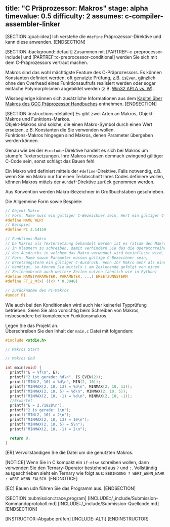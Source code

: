 title: "C Präprozessor: Makros"
stage: alpha
timevalue: 0.5
difficulty: 2
assumes: c-compiler-assembler-linker
---
[SECTION::goal::idea]
Ich verstehe die `#define` Präprozessor-Direktive und kann diese anwenden.
[ENDSECTION]

[SECTION::background::default]
Zusammen mit [PARTREF::c-preprocessor-include] und [PARTREF::c-preprocessor-conditional] werden Sie
sich mit dem C-Präprozessors vertraut machen.

Makros sind das wohl mächtigste Feature des C-Präprozessors.
Es können Konstanten definiert werden, oft genutzte Prüfung, z.B. `isEven`, gänzlich ohne
den Overhead eines Funktionsaufrufs realisiert werden oder sogar einfache Polymorphismen abgebildet
werden
(z.B. [Win32 API A vs. W](https://medium.com/@boutnaru/windows-win32-api-working-with-strings-d2a2dabb85c8)).

Wissbegierige können sich zusätzliche Informationen aus dem
[Kapitel über Makros des GCC Präprozessor Handbuches](https://gcc.gnu.org/onlinedocs/cpp/Macros.html)
entnehmen.
[ENDSECTION]

[SECTION::instructions::detailed]
Es gibt zwei Arten an Makros, Objekt-Makros und Funktions-Markos.  
Objekt-Makros sind solche, die einen Makro-Symbol durch einen Wert ersetzen, z.B. Konstanten die
Sie verwenden wollen.  
Funktions-Makros hingegen sind Makros, denen Parameter übergeben werden können.

Genau wie bei der `#include`-Direktive handelt es sich bei Makros um stumpfe Textersetzungen.
Ihre Makros müssen demnach zwingend gültiger C-Code sein, sonst schlägt das Bauen fehl.

Ein Makro wird definiert mittels der `#define`-Direktive.
Falls notwendig, z.B. wenn Sie ein Makro nur für einen Teilabschnitt Ihres
Codes definiere wollen, können Makros mittels der `#undef`-Direktive zurück
genommen werden.

Aus Konvention werden Makro-Bezeichner in Großbuchstaben geschrieben.

Die Allgemeine Form sowie Bespiele:
```c
// Objekt Makro
// Form: Name muss ein gültiger C-Bezeichner sein, Wert ein gültiger C-Wert
#define NAME WERT
// Beispiel
#define PI 3.14159

// Funktions-Makro
// Da Makros als Textersetzung behandelt werden ist es ratsam den Makroterm
// in Klammern zu schreiben, damit verhindern Sie das die Operatorreihenfolge
// des Ausdrucks in welchem das Makro verwendet wird beeinflusst wird.
// Form: Name sowie Parameter müssen gültige C-Bezeichner sein,
// Ersetzungsterm ein gültiger C-Ausdruck. Wenn Ihr Makro mehr als eine Zeile
// benötigt, so können Sie mittels \ am Zeilenende gefolgt von einem
// Zeilenumbruch auch weitere Zeilen nutzen (ähnlich wie in Python)
#define NAME(PARAMETER, PARAMETER, ...) ERSETZUNGSTERM
#define FT_2_M(x) ((x) * 0.3048)

// Zurücknahme des PI-Makros
#undef PI
```

Wie auch bei den Konditionalen wird auch hier keinerlei Typprüfung betrieben.
Seien Sie also vorsichtig beim Schreiben von Makros, insbesondere bei komplexeren Funktionsmakros.

Legen Sie das Projekt an.  
Überschreiben Sie den Inhalt der `main.c` Datei mit folgendem:
```c
#include <stdio.h>

// Makros Start

// Makros End

int main(void) {
  printf("E = %f\n", E);
  printf("2 ist gerade: %d\n", IS_EVEN(2));
  printf("MIN(2, 10) = %d\n", MIN(2, 10));
  printf("MINMAX(2, 10, 13) = %d\n", MINMAX(2, 10, 13));
  printf("MINMAX(2, 10, 5) = %d\n", MINMAX(2, 10, 5));
  printf("MINMAX(2, 10, -1) = %d\n", MINMAX(2, 10, -1));
  //Erwartet
  printf("E = 2.71828\n");
  printf("2 is gerade: 1\n");
  printf("MIN(2, 10) = 2\n");
  printf("MINMAX(2, 10, 13) = 10\n");
  printf("MINMAX(2, 10, 5) = 5\n");
  printf("MINMAX(2, 10, -1) = 2\n");

  return 0;
}
```

[ER] Vervollständigen Sie die Datei um die genutzten Makros.

[NOTICE]
Wenn Sie in C kompakt ein `if-else` schreiben wollen, dann verwenden Sie den Ternary-Operator
bestehend aus `?` und `:`.
Vollständig ausgeschrieben sieht ein Ternary wie folgt aus:
`BEDINGUNG ? WERT_WENN_WAHR : WERT_WENN_FALSCH`.
[ENDNOTICE]

[EC] Bauen udn führen Sie das Programm aus.
[ENDSECTION]

[SECTION::submission::trace,program]
[INCLUDE::/_include/Submission-Kommandoprotokoll.md]
[INCLUDE::/_include/Submission-Quellcode.md]
[ENDSECTION]

[INSTRUCTOR::Abgabe prüfen]
[INCLUDE::ALT:]
[ENDINSTRUCTOR]